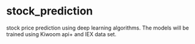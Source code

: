 # stock_prediction
stock price prediction using deep learning algorithms. The models will be trained using Kiwoom api+ and IEX data set.
